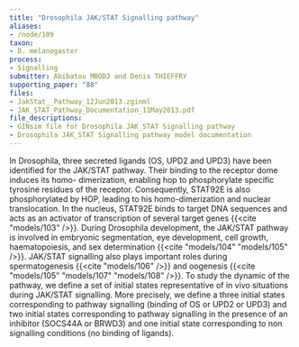```yaml
---
title: "Drosophila JAK/STAT Signalling pathway"
aliases:
- /node/109
taxon: 
- D. melanogaster
process: 
- Signalling
submitter: Abibatou MBODJ and Denis THIEFFRY
supporting_paper: "88"
files: 
- JakStat__Pathway_12Jun2013.zginml
- JAK_STAT_Pathway_Documentation_11May2013.pdf
file_descriptions: 
- GINsim file for Drosophila JAK_STAT Signalling pathway
- Drosophila JAK_STAT Signalling pathway model documentation
---
```



In Drosophila, three secreted ligands (OS, UPD2 and UPD3) have been identified
for the JAK/STAT pathway. Their binding to the receptor dome induces its homo-
dimerization, enabling hop to phosphorylate specific tyrosine residues of the
receptor. Consequently, STAT92E is also phosphorylated by HOP, leading to his
homo-dimerization and nuclear translocation. In the nucleus, STAT92E binds to
target DNA sequences and acts as an activator of transcription of several
target genes {{<cite "models/103" />}}. During Drosophila development, the JAK/STAT
pathway is involved in embryonic segmentation, eye development, cell growth,
haematopoiesis, and sex determination {{<cite "models/104" "models/105" />}}.
JAK/STAT signalling also plays important roles during spermatogenesis
{{<cite "models/106" />}} and oogenesis
{{<cite "models/105" "models/107" "models/108" />}}. To study the
dynamic of the pathway, we define a set of initial states
representative of in vivo situations during JAK/STAT signalling. More
precisely, we define a three initial states corresponding to pathway
signalling (binding of OS or UPD2 or UPD3) and two initial states
corresponding to pathway signalling in the presence of an inhibitor (SOCS44A
or BRWD3) and one initial state corresponding to non signalling conditions (no
binding of ligands).


